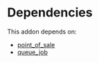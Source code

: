 # Dependencies

This addon depends on:

- [point_of_sale](../../odoo-bringout-oca-ocb-point_of_sale)
- [queue_job](../../odoo-bringout-oca-queue-queue_job)
